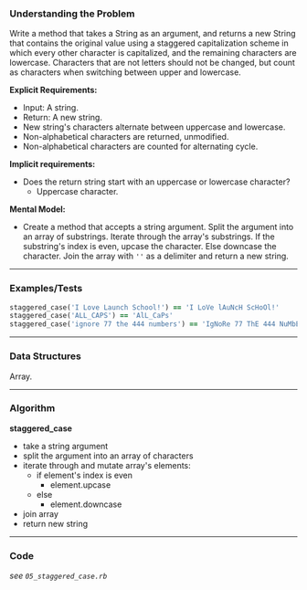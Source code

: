 ### Understanding the Problem
Write a method that takes a String as an argument, and returns a new String that contains the original value using a staggered capitalization scheme in which every other character is capitalized, and the remaining characters are lowercase. Characters that are not letters should not be changed, but count as characters when switching between upper and lowercase.

**Explicit Requirements:**

- Input: A string.
- Return: A new string.
- New string's characters alternate between uppercase and lowercase.
- Non-alphabetical characters are returned, unmodified.
- Non-alphabetical characters are counted for alternating cycle.

**Implicit requirements:**

- Does the return string start with an uppercase or lowercase character?
    - Uppercase character.

**Mental Model:**

- Create a method that accepts a string argument.  Split the argument into an array of substrings.  Iterate through the array's substrings.  If the substring's index is even, upcase the character.  Else downcase the character.  Join the array with `''` as a delimiter and return a new string.

---
### Examples/Tests
```ruby
staggered_case('I Love Launch School!') == 'I LoVe lAuNcH ScHoOl!'
staggered_case('ALL_CAPS') == 'AlL_CaPs'
staggered_case('ignore 77 the 444 numbers') == 'IgNoRe 77 ThE 444 NuMbErS'
```
---
### Data Structures
Array.

---
### Algorithm
**staggered_case**
- take a string argument
- split the argument into an array of characters
- iterate through and mutate array's elements:
  - if element's index is even
    - element.upcase
  - else
    - element.downcase
- join array
- return new string

---
### Code
*see `05_staggered_case.rb`*
